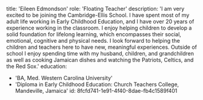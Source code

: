 title: 'Eileen Edmondson'
role: 'Floating Teacher'
description: 'I  am very excited to be joining the Cambridge-Ellis School. I have spent most of my adult life working in Early Childhood Education, and I have over 20 years of experience working in the classroom. I enjoy helping children to develop a solid foundation for lifelong learning, which encompasses their social, emotional, cognitive and physical needs. I look forward to helping the children and teachers here to have new, meaningful experiences. Outside of school I enjoy spending time with my husband, children, and grandchildren as well as cooking Jamaican dishes and watching the Patriots, Celtics, and the Red Sox.'
education:
  - 'BA, Med. Western Carolina University'
  - 'Diploma in Early Childhood Education: Church Teachers College, Mandeville, Jamaica'
id: 8fcfd741-1e91-4f40-8dae-fb4c1589f401
